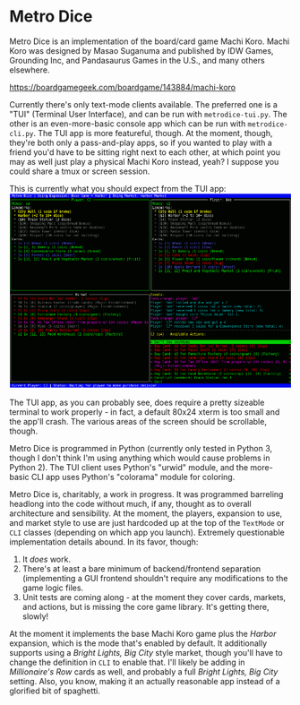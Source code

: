 Metro Dice
==========

Metro Dice is an implementation of the board/card game Machi Koro. 
Machi Koro was designed by Masao Suganuma and published by IDW Games,
Grounding Inc, and Pandasaurus Games in the U.S., and many others elsewhere.

https://boardgamegeek.com/boardgame/143884/machi-koro

Currently there's only text-mode clients available.  The preferred one is
a "TUI" (Terminal User Interface), and can be run with `metrodice-tui.py`.
The other is an even-more-basic console app which can be run with
`metrodice-cli.py`.  The TUI app is more featureful, though.  At the
moment, though, they're both only a pass-and-play apps, so if you wanted
to play with a friend you'd have to be sitting right next to each other,
at which point you may as well just play a physical Machi Koro instead,
yeah?  I suppose you could share a tmux or screen session.

This is currently what you should expect from the TUI app:
![TUI Screenshot](screenshot-tui.png)

The TUI app, as you can probably see, does require a pretty sizeable
terminal to work properly - in fact, a default 80x24 xterm is too small
and the app'll crash.  The various areas of the screen should be scrollable,
though.

Metro Dice is programmed in Python (currently only tested in Python 3,
though I don't think I'm using anything which would cause problems in
Python 2).  The TUI client uses Python's "urwid" module, and the more-basic
CLI app uses Python's "colorama" module for coloring.

Metro Dice is, charitably, a work in progress.  It was programmed
barreling headlong into the code without much, if any, thought as to
overall architecture and sensibility.  At the moment, the players,
expansion to use, and market style to use are just hardcoded up at the
top of the `TextMode` or `CLI` classes (depending on which app you launch).
Extremely questionable implementation details abound.  In its favor, though:

1) It *does* work.
2) There's at least a bare minimum of backend/frontend separation
   (implementing a GUI frontend shouldn't require any modifications to
   the game logic files.
3) Unit tests are coming along - at the moment they cover cards, markets,
   and actions, but is missing the core game library.  It's getting there,
   slowly!

At the moment it implements the base Machi Koro game plus the *Harbor*
expansion, which is the mode that's enabled by default.  It additionally
supports using a *Bright Lights, Big City* style market, though you'll have
to change the definition in `CLI` to enable that.  I'll likely be
adding in *Millionaire's Row* cards as well, and probably a full *Bright
Lights, Big City* setting.  Also, you know, making it an actually
reasonable app instead of a glorified bit of spaghetti.
